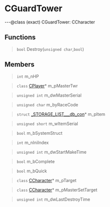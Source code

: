 # CGuardTower

---@class (exact) CGuardTower: CCharacter
 
## Functions
 
> `bool` Destroy(`unsigned char`,`bool`)
 
## Members
 
> `int` m_nHP
 
> `class` [CPlayer](lua/classes/CPlayer.md)* m_pMasterTwr
 
> `unsigned int` m_dwMasterSerial
 
> `unsigned char` m_byRaceCode
 
> `struct` [_STORAGE_LIST___db_con](lua/classes/_STORAGE_LIST___db_con.md)* m_pItem
 
> `unsigned short` m_wItemSerial
 
> `bool` m_bSystemStruct
 
> `int` m_nIniIndex
 
> `unsigned int` m_dwStartMakeTime
 
> `bool` m_bComplete
 
> `bool` m_bQuick
 
> `class` [CCharacter](lua/classes/CCharacter.md)* m_pTarget
 
> `class` [CCharacter](lua/classes/CCharacter.md)* m_pMasterSetTarget
 
> `unsigned int` m_dwLastDestroyTime
 

